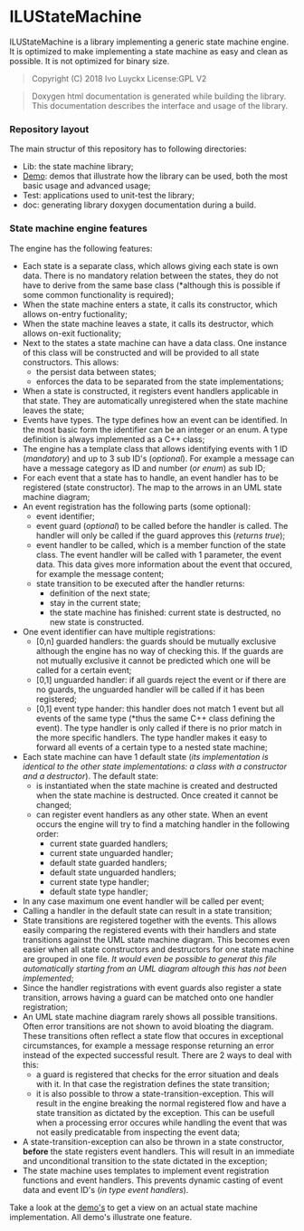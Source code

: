 # ILUStateMachine
   ILUStateMachine is a library implementing a generic state machine engine. It is optimized to make implementing a state machine as easy and clean as possible. It is not optimized for binary size.

   > Copyright (C) 2018 Ivo Luyckx
   > License:GPL V2

   > Doxygen html documentation is generated while building the library.
   > This documentation describes the interface and usage of the library.

   ### Repository layout
   The main structur of this repository has to following directories:
   * Lib: the state machine library;
   * [Demo](https://github.com/ivo1971/ILUStateMachine/blob/master/Demo/README.md): demos that illustrate how the library can be used, both the most basic usage and advanced usage;
   * Test: applications used to unit-test the library;
   * doc: generating library doxygen documentation during a build.

   ### State machine engine features
   The engine has the following features:
   * Each state is a separate class, which allows giving each state is own data. There is no mandatory relation between the states, they do not have to derive from the same base class (*although this is possible if some common functionality is required);
   * When the state machine enters a state, it calls its constructor, which allows on-entry fuctionality;
   * When the state machine leaves a state, it calls its destructor, which allows on-exit fuctionality;
   * Next to the states a state machine can have a data class. One instance of this class will be constructed and will be provided to all state constructors. This allows:
      * the persist data between states;
      * enforces the data to be separated from the state implementations;
   * When a state is constructed, it registers event handlers applicable in that state. They are automatically unregistered when the state machine leaves the state;
   * Events have types. The type defines how an event can be identified. In the most basic form the identifier can be an integer or an enum. A type definition is always implemented as a C++ class; 
   * The engine has a template class that allows identifying events with 1 ID (*mandatory*) and up to 3 sub ID's (*optional*). For example a message can have a message category as ID and number (*or enum*) as sub ID; 
   * For each event that a state has to handle, an event handler has to be registered (state constructor). The map to the arrows in an UML state machine diagram;
   * An event registration has the following parts (some optional):
      * event identifier;
      * event guard (*optional*) to be called before the handler is called. The handler will only be called if the guard approves this (*returns true*);
      * event handler to be called, which is a member function of the state class. The event handler will be called with 1 parameter, the event data. This data gives more information about the event that occured, for example the message content;
      * state transition to be executed after the handler returns:
        * definition of the next state;
        * stay in the current state;
        * the state machine has finished: current state is destructed, no new state is constructed.
   * One event identifier can have multiple registrations:
      * [0,n] guarded handlers: the guards should be mutually exclusive although the engine has no way of checking this. If the guards are not mutually exclusive it cannot be predicted which one will be called for a certain event;
      * [0,1] unguarded handler: if all guards reject the event or if there are no guards, the unguarded handler will be called if it has been registered;
      * [0,1] event type hander: this handler does not match 1 event but all events of the same type (*thus the same C++ class defining the event). The type handler is only called if there is no prior match in the more specific handlers.
        The type handler makes it easy to forward all events of a certain type to a nested state machine;
   * Each state machine can have 1 default state (*its implementation is identical to the other state implementations: a class with a constructor and a destructor*). The default state:
      * is instantiated when the state machine is created and destructed when the state machine is destructed. Once created it cannot be changed;
      * can register event handlers as any other state. When an event occurs the engine will try to find a matching handler in the following order:
         * current state guarded handlers;
         * current state unguarded handler;
         * default state guarded handlers;
         * default state unguarded handlers;
         * current state type handler;
         * default state type handler;
   * In any case maximum one event handler will be called per event;
   * Calling a handler in the default state can result in a state transition;
   * State transitions are registered together with the events. This allows easily comparing the registered events with their handlers and state transitions against the UML state machine diagram. This becomes even easier when all state constructors and destructors for one state machine are grouped in one file. *It would even be possible to generat this file automatically starting from an UML diagram altough this has not been implemented*;
   * Since the handler registrations with event guards also register a state transition, arrows having a guard can be matched onto one handler registration;
   * An UML state machine diagram rarely shows all possible transitions. Often error transitions are not shown to avoid bloating the diagram. These transitions often reflect a state flow that occures in exceptional circumstances, for example a message response returning an error instead of the expected successful result. There are 2 ways to deal with this:
      * a guard is registered that checks for the error situation and deals with it. In that case the registration defines the state transition;
      * it is also possible to throw a state-transition-exception. This will result in the engine breaking the normal registered flow and have a state transition as dictated by the exception. This can be usefull when a processing error occures while handling the event that was not easily predicatable from inspecting the event data;
   * A state-transition-exception can also be thrown in a state constructor, **before** the state registers event handlers. This will result in an immediate and unconditional transition to the state dictated in the exception;
   * The state machine uses templates to implement event registration functions and event handlers. This prevents dynamic casting of event data and event ID's (*in type event handlers*).

   Take a look at the [demo's](https://github.com/ivo1971/ILUStateMachine/blob/master/Demo/README.md) to get a view on an actual state machine implementation. All demo's illustrate one feature.
  
